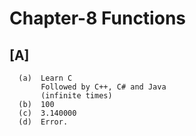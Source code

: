 # Chapter-8 Functions
## [A]
    
      (a)  Learn C
           Followed by C++, C# and Java
           (infinite times)
      (b)  100
      (c)  3.140000
      (d)  Error.
     
